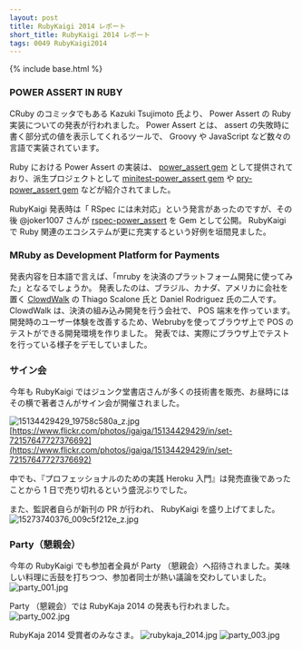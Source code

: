 ```yaml
---
layout: post
title: RubyKaigi 2014 レポート
short_title: RubyKaigi 2014 レポート
tags: 0049 RubyKaigi2014
---
```

{% include base.html %}


### POWER ASSERT IN RUBY

CRuby のコミッタでもある Kazuki Tsujimoto 氏より、 Power Assert の Ruby 実装についての発表が行われました。 Power Assert とは、 assert の失敗時に書く部分式の値を表示してくれるツールで、 Groovy や JavaScript など数々の言語で実装されています。

Ruby における Power Assert の実装は、 [power_assert gem](https://github.com/k-tsj/power_assert) として提供されており、派生プロジェクトとして [minitest-power_assert gem](https://github.com/hsbt/minitest-power_assert) や [pry-power_assert gem](https://github.com/yui-knk/pry-power_assert) などが紹介されてました。

RubyKaigi 発表時は「 RSpec には未対応」という発言があったのですが、その後 @joker1007 さんが [rspec-power_assert](https://github.com/joker1007/rspec-power_assert) を Gem として公開。 RubyKaigi で Ruby 関連のエコシステムが更に充実するという好例を垣間見ました。

### MRuby as Development Platform for Payments

発表内容を日本語で言えば、「mruby を決済のプラットフォーム開発に使ってみた」となるでしょうか。
発表したのは、ブラジル、カナダ、アメリカに会社を置く [ClowdWalk](https://www.cloudwalk.io/) の Thiago Scalone 氏と Daniel Rodriguez 氏の二人です。
ClowdWalk は、決済の組み込み開発を行う会社で、 POS 端末を作っています。
開発時のユーザー体験を改善するため、Webrubyを使ってブラウザ上で POS のテストができる開発環境を作りました。
発表では、実際にブラウザ上でテストを行っている様子をデモしていました。

### サイン会

今年も RubyKaigi ではジュンク堂書店さんが多くの技術書を販売、お昼時にはその横で著者さんがサイン会が開催されました。

![15134429429_19758c580a_z.jpg]({{site.baseurl}}/images/0049-RubyKaigi2014/15134429429_19758c580a_z.jpg)
[https://www.flickr.com/photos/igaiga/15134429429/in/set-72157647727376692](https://www.flickr.com/photos/igaiga/15134429429/in/set-72157647727376692)

中でも、『プロフェッショナルのための実践 Heroku 入門』は発売直後であったことから 1 日で売り切れるという盛況ぶりでした。

また、監訳者自らが新刊の PR が行われ、 RubyKaigi を盛り上げてました。
![15273740376_009c5f212e_z.jpg]({{site.baseurl}}/images/0049-RubyKaigi2014/15273740376_009c5f212e_z.jpg)

### Party（懇親会）

今年の RubyKaigi でも参加者全員が Party （懇親会）へ招待されました。美味しい料理に舌鼓を打ちつつ、参加者同士が熱い議論を交わしていました。
![party_001.jpg]({{site.baseurl}}/images/0049-RubyKaigi2014/party_001.jpg)

Party （懇親会）では RubyKaja 2014 の発表も行われました。
![party_002.jpg]({{site.baseurl}}/images/0049-RubyKaigi2014/party_002.jpg)

RubyKaja 2014 受賞者のみなさま。
![rubykaja_2014.jpg]({{site.baseurl}}/images/0049-RubyKaigi2014/rubykaja_2014.jpg)
![party_003.jpg]({{site.baseurl}}/images/0049-RubyKaigi2014/party_003.jpg)


